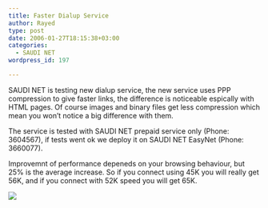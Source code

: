 ```yaml
---
title: Faster Dialup Service
author: Rayed
type: post
date: 2006-01-27T18:15:38+03:00
categories:
  - SAUDI NET
wordpress_id: 197

---
```

<p>SAUDI NET is testing new dialup service, the new service uses PPP compression to give faster links, the difference is noticeable espically with HTML pages. Of course images and binary files get less compression which mean you won&#8217;t notice a big difference with them.</p>
<p>The service is tested with SAUDI NET prepaid service only (Phone: 3604567), if tests went ok we deploy it on SAUDI NET EasyNet (Phone: 3660077).</p>
<p>Improvemnt of performance depeneds on your browsing behaviour, but 25% is the average increase. So if you connect using 45K you will really get 56K, and if you connect with 52K speed you will get 65K.</p>
<p><img src="/static/uploads/old/2006-01-25/fast_dialup.png"/></p>
